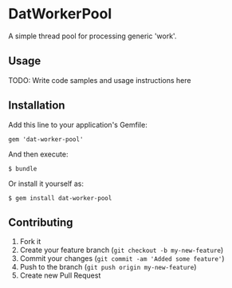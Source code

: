 # DatWorkerPool

A simple thread pool for processing generic 'work'.

## Usage

TODO: Write code samples and usage instructions here

## Installation

Add this line to your application's Gemfile:

    gem 'dat-worker-pool'

And then execute:

    $ bundle

Or install it yourself as:

    $ gem install dat-worker-pool

## Contributing

1. Fork it
2. Create your feature branch (`git checkout -b my-new-feature`)
3. Commit your changes (`git commit -am 'Added some feature'`)
4. Push to the branch (`git push origin my-new-feature`)
5. Create new Pull Request

